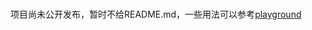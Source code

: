
###

项目尚未公开发布，暂时不给README.md，一些用法可以参考[playground](https://drinkwithwater.github.io/playground.html)
